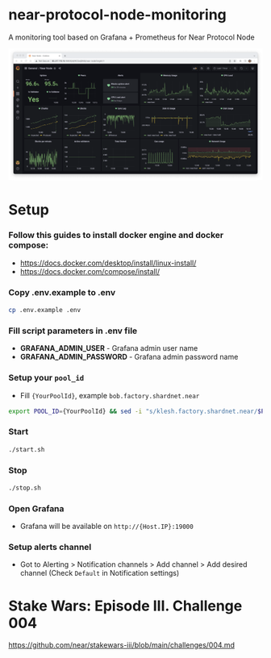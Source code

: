 # near-protocol-node-monitoring
A monitoring tool based on Grafana + Prometheus for Near Protocol Node

![Grafana dasboard](./screenshots/image1.png "Grafana dasboard image")

# Setup

### Follow this guides to install docker engine and docker compose:
- https://docs.docker.com/desktop/install/linux-install/
- https://docs.docker.com/compose/install/

### Copy .env.example to .env
```sh
cp .env.example .env
```

### Fill script parameters in .env file
- **GRAFANA_ADMIN_USER** - Grafana admin user name
- **GRAFANA_ADMIN_PASSWORD** - Grafana admin password name

### Setup your `pool_id`
- Fill `{YourPoolId}`, example `bob.factory.shardnet.near` 
```sh
export POOL_ID={YourPoolId} && sed -i "s/klesh.factory.shardnet.near/$POOL_ID/g" ./grafana/dashboards/*.json
```

### Start
```sh
./start.sh
```

### Stop
```sh
./stop.sh
```

### Open Grafana
- Grafana will be available on `http://{Host.IP}:19000`

### Setup alerts channel
- Got to Alerting > Notification channels > Add channel > Add desired channel (Check `Default` in Notification settings)

# Stake Wars: Episode III. Challenge 004
https://github.com/near/stakewars-iii/blob/main/challenges/004.md

